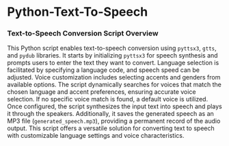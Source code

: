 # Python-Text-To-Speech
### Text-to-Speech Conversion Script Overview
This Python script enables text-to-speech conversion using `pyttsx3`, `gtts`, and `pydub` libraries. It starts by initializing `pyttsx3` for speech synthesis and prompts users to enter the text they want to convert. Language selection is facilitated by specifying a language code, and speech speed can be adjusted.
Voice customization includes selecting accents and genders from available options. The script dynamically searches for voices that match the chosen language and accent preferences, ensuring accurate voice selection. If no specific voice match is found, a default voice is utilized.
Once configured, the script synthesizes the input text into speech and plays it through the speakers. Additionally, it saves the generated speech as an MP3 file (`generated_speech.mp3`), providing a permanent record of the audio output. This script offers a versatile solution for converting text to speech with customizable language settings and voice characteristics.
